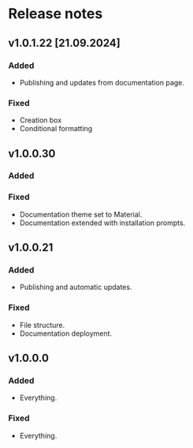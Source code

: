 # Release notes

## v1.0.1.22 [21.09.2024]

### Added
- Publishing and updates from documentation page.

### Fixed

- Creation box
- Conditional formatting

## v1.0.0.30

### Added

### Fixed

- Documentation theme set to Material.
- Documentation extended with installation prompts.

## v1.0.0.21

### Added

- Publishing and automatic updates.

### Fixed

- File structure.
- Documentation deployment.

## v1.0.0.0

### Added

- Everything.

### Fixed

- Everything.